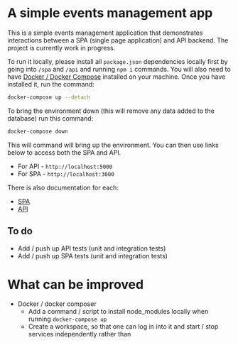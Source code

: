 # A simple events management app

This is a simple events management application that demonstrates interactions between a SPA (single page application) and API backend. The project is currently work in progress.

To run it locally, please install all `package.json` dependencies locally first by going into `/spa` and `/api` and running `npm i` commands. You will also need to have [Docker / Docker Compose](https://docs.docker.com/compose/install/) installed on your machine. Once you have installed it, run the command:

```sh
docker-compose up --detach
```

To bring the environment down (this will remove any data added to the database) run this command:

```sh
docker-compose down
```

This will command will bring up the environment. You can then use links below to access both the SPA and API.

- For API - `http://localhost:5000`
- For SPA - `http://localhost:3000`

There is also documentation for each:

- [SPA](spa/README.md)
- [API](api/README.md)

## To do

- Add / push up API tests (unit and integration tests)
- Add / push up SPA tests (unit and integration tests)

# What can be improved

- Docker / docker composer
  - Add a command / script to install node_modules locally when running `docker-compose up`
  - Create a workspace, so that one can log in into it and start / stop services independently rather than
